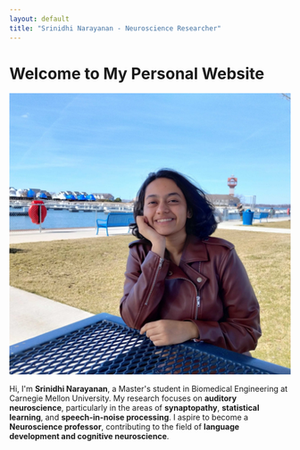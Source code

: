 ```yaml
---
layout: default
title: "Srinidhi Narayanan - Neuroscience Researcher"
---
```

# Welcome to My Personal Website

![Profile Picture](photo_me.jpg)

Hi, I'm **Srinidhi Narayanan**, a Master's student in Biomedical Engineering at Carnegie Mellon University. My research focuses on **auditory neuroscience**, particularly in the areas of **synaptopathy**, **statistical learning**, and **speech-in-noise processing**. I aspire to become a **Neuroscience professor**, contributing to the field of **language development and cognitive neuroscience**.

